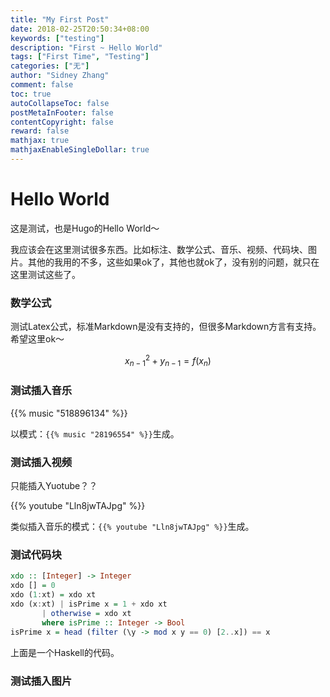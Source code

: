 ```yaml
---
title: "My First Post"
date: 2018-02-25T20:50:34+08:00
keywords: ["testing"]
description: "First ~ Hello World"
tags: ["First Time", "Testing"]
categories: ["无"]
author: "Sidney Zhang"
comment: false
toc: true
autoCollapseToc: false
postMetaInFooter: false
contentCopyright: false
reward: false
mathjax: true
mathjaxEnableSingleDollar: true
---
```


# Hello World

这是测试，也是Hugo的Hello World～

我应该会在这里测试很多东西。比如标注、数学公式、音乐、视频、代码块、图片。其他的我用的不多，这些如果ok了，其他也就ok了，没有别的问题，就只在这里测试这些了。

<!--more-->

### 数学公式

测试Latex公式，标准Markdown是没有支持的，但很多Markdown方言有支持。希望这里ok～

$$x_{n-1}^2 + y_{n-1} = f(x_n)$$

### 测试插入音乐

{{% music "518896134" %}}

以模式：`{{% music "28196554" %}}`生成。

### 测试插入视频

只能插入Yuotube？？

{{% youtube "Lln8jwTAJpg" %}}

类似插入音乐的模式：`{{% youtube "Lln8jwTAJpg" %}}`生成。

### 测试代码块

```Haskell
xdo :: [Integer] -> Integer
xdo [] = 0
xdo (1:xt) = xdo xt
xdo (x:xt) | isPrime x = 1 + xdo xt
	   | otherwise = xdo xt
	   where isPrime :: Integer -> Bool
isPrime x = head (filter (\y -> mod x y == 0) [2..x]) == x
```

上面是一个Haskell的代码。

### 测试插入图片


